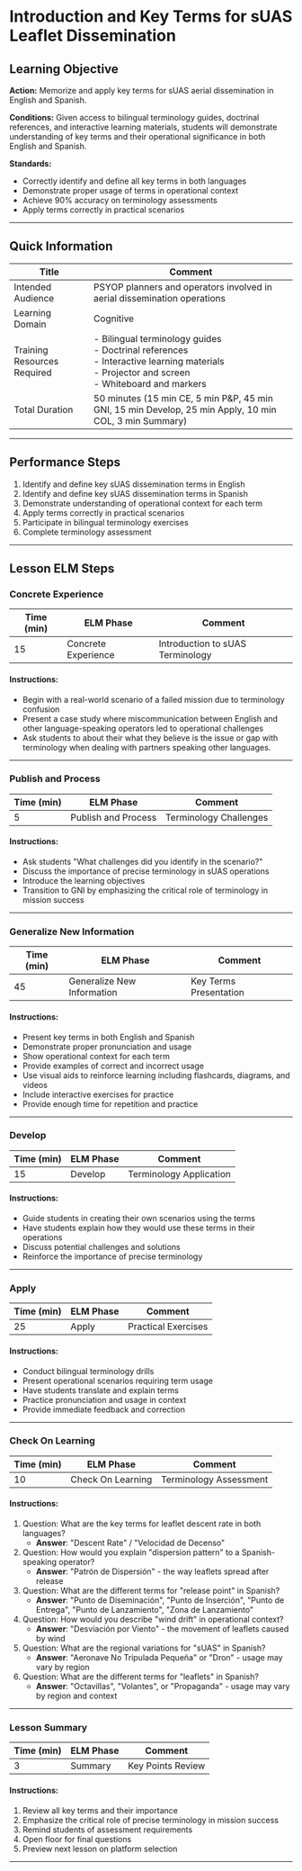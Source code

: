 # Introduction and Key Terms for sUAS Leaflet Dissemination
## Learning Objective
**Action:** Memorize and apply key terms for sUAS aerial dissemination in English and Spanish.

**Conditions:** 
Given access to bilingual terminology guides, doctrinal references, and interactive learning materials, students will demonstrate understanding of key terms and their operational significance in both English and Spanish.

**Standards:** 
- Correctly identify and define all key terms in both languages
- Demonstrate proper usage of terms in operational context
- Achieve 90% accuracy on terminology assessments
- Apply terms correctly in practical scenarios

---

## Quick Information
| Title                       | Comment                          |
| --------------------------- | -------------------------------- |
| Intended Audience           | PSYOP planners and operators involved in aerial dissemination operations |
| Learning Domain             | Cognitive                        |
| Training Resources Required | - Bilingual terminology guides<br>- Doctrinal references<br>- Interactive learning materials<br>- Projector and screen<br>- Whiteboard and markers |
| Total Duration              | 50 minutes (15 min CE, 5 min P&P, 45 min GNI, 15 min Develop, 25 min Apply, 10 min COL, 3 min Summary) |

---

## Performance Steps
1. Identify and define key sUAS dissemination terms in English
2. Identify and define key sUAS dissemination terms in Spanish
3. Demonstrate understanding of operational context for each term
4. Apply terms correctly in practical scenarios
5. Participate in bilingual terminology exercises
6. Complete terminology assessment

---

## Lesson ELM Steps

### Concrete Experience
| Time (min) | ELM Phase            | Comment                     |
| ---------- | -------------------- | --------------------------- |
| 15         | Concrete Experience  | Introduction to sUAS Terminology |

#### Instructions:
- Begin with a real-world scenario of a failed mission due to terminology confusion 
- Present a case study where miscommunication between English and other language-speaking operators led to operational challenges
- Ask students to about their what they believe is the issue or gap with terminology when dealing with partners speaking other languages. 

---

### Publish and Process
| Time (min) | ELM Phase            | Comment                     |
| ---------- | -------------------- | --------------------------- |
| 5          | Publish and Process  | Terminology Challenges |

#### Instructions:
- Ask students "What challenges did you identify in the scenario?"
- Discuss the importance of precise terminology in sUAS operations
- Introduce the learning objectives
- Transition to GNI by emphasizing the critical role of terminology in mission success

---

### Generalize New Information
| Time (min) | ELM Phase            | Comment                     |
| ---------- | -------------------- | --------------------------- |
| 45         | Generalize New Information | Key Terms Presentation |

#### Instructions:
- Present key terms in both English and Spanish
- Demonstrate proper pronunciation and usage
- Show operational context for each term
- Provide examples of correct and incorrect usage
- Use visual aids to reinforce learning including flashcards, diagrams, and videos
- Include interactive exercises for practice
- Provide enough time for repetition and practice

---

### Develop
| Time (min) | ELM Phase            | Comment                     |
| ---------- | -------------------- | --------------------------- |
| 15         | Develop              | Terminology Application |

#### Instructions:
- Guide students in creating their own scenarios using the terms
- Have students explain how they would use these terms in their operations
- Discuss potential challenges and solutions
- Reinforce the importance of precise terminology

---

### Apply
| Time (min) | ELM Phase            | Comment                     |
| ---------- | -------------------- | --------------------------- |
| 25         | Apply                | Practical Exercises |

#### Instructions:
- Conduct bilingual terminology drills
- Present operational scenarios requiring term usage
- Have students translate and explain terms
- Practice pronunciation and usage in context
- Provide immediate feedback and correction

---

### Check On Learning
| Time (min) | ELM Phase            | Comment                     |
| ---------- | -------------------- | --------------------------- |
| 10         | Check On Learning    | Terminology Assessment |

#### Instructions:
1. Question: What are the key terms for leaflet descent rate in both languages?
    - **Answer**: "Descent Rate" / "Velocidad de Decenso"
2. Question: How would you explain "dispersion pattern" to a Spanish-speaking operator?
    - **Answer**: "Patrón de Dispersión" - the way leaflets spread after release
3. Question: What are the different terms for "release point" in Spanish?
    - **Answer**: "Punto de Diseminación", "Punto de Inserción", "Punto de Entrega", "Punto de Lanzamiento", "Zona de Lanzamiento"
4. Question: How would you describe "wind drift" in operational context?
    - **Answer**: "Desviación por Viento" - the movement of leaflets caused by wind
5. Question: What are the regional variations for "sUAS" in Spanish?
    - **Answer**: "Aeronave No Tripulada Pequeña" or "Dron" - usage may vary by region
6. Question: What are the different terms for "leaflets" in Spanish?
    - **Answer**: "Octavillas", "Volantes", or "Propaganda" - usage may vary by region and context

---

### Lesson Summary
| Time (min) | ELM Phase            | Comment                     |
| ---------- | -------------------- | --------------------------- |
| 3          | Summary              | Key Points Review |

#### Instructions:
1. Review all key terms and their importance
2. Emphasize the critical role of precise terminology in mission success
3. Remind students of assessment requirements
4. Open floor for final questions
5. Preview next lesson on platform selection

---
